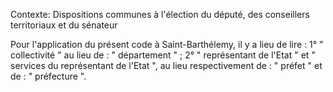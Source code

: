 Contexte: Dispositions communes à l'élection du député, des conseillers territoriaux et du sénateur

Pour l'application du présent code à Saint-Barthélemy, il y a lieu de lire : 1° " collectivité " au lieu de : " département " ; 2° " représentant de l'Etat " et " services du représentant de l'Etat ", au lieu respectivement de : " préfet " et de : " préfecture ".